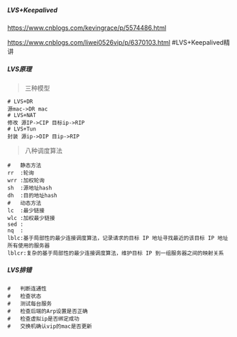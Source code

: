 ##### LVS+Keepalived

https://www.cnblogs.com/kevingrace/p/5574486.html

https://www.cnblogs.com/liwei0526vip/p/6370103.html 	#LVS+Keepalived精讲

##### LVS原理

> 三种模型

```shell
# LVS+DR
源mac->DR mac
# LVS+NAT
修改 源IP->CIP 目标ip->RIP
# LVS+Tun
封装 源ip->DIP 目ip->RIP
```

> 八种调度算法

```shell
#	静态方法
rr	:轮询
wrr	:加权轮询
sh	:源地址hash
dh	:目的地址hash
#	动态方法
lc	:最少链接
wlc	:加权最少链接
sed	:
nq	:
lblc:基于局部性的最少连接调度算法，记录请求的目标 IP 地址寻找最近的该目标 IP 地址所有使用的服务器
lblcr:复杂的基于局部性的最少连接调度算法，维护目标 IP 到一组服务器之间的映射关系
```

##### LVS排错

```shell
#	判断连通性
#	检查状态
#	测试每台服务
#	检查后端的Arp设置是否正确
#	检查虚拟ip是否绑定成功
#	交换机确认vip的mac是否更新
```

